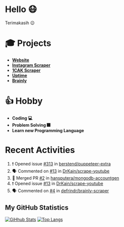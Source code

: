 # Hello 😷

Terimakasih 😉

# 🎓 Projects

- [**Website**](https://hanifdwyputra.xyz)
- [**Instagram Scraper**](https://instagram.hanifdwyputra.xyz)
- [**1CAK Scraper**](https://1cak.hanifdwyputra.xyz)
- [**Uptime**](https://uptime.hanifdwyputra.xyz)
- [**Brainly**](https://brainly.hanifdwyputra.xyz)

# 👍 Hobby

- **Coding 💻**
- **Problem Solving 🎆**
- **Learn new Programming Language**

# Recent Activities

<!--START_SECTION:activity-->
1. ❗️ Opened issue [#313](https://github.com//berstend/puppeteer-extra/issues/313) in [berstend/puppeteer-extra](https://github.com//berstend/puppeteer-extra)
2. 🗣 Commented on [#13](https://github.com//DrKain/scrape-youtube/issues/13) in [DrKain/scrape-youtube](https://github.com//DrKain/scrape-youtube)
3. 🎉 Merged PR [#2](https://github.com//hansputera/mongodb-accountgen/pull/2) in [hansputera/mongodb-accountgen](https://github.com//hansputera/mongodb-accountgen)
4. ❗️ Opened issue [#13](https://github.com//DrKain/scrape-youtube/issues/13) in [DrKain/scrape-youtube](https://github.com//DrKain/scrape-youtube)
5. 🗣 Commented on [#4](https://github.com//defrindr/brainly-scraper/issues/4) in [defrindr/brainly-scraper](https://github.com//defrindr/brainly-scraper)
<!--END_SECTION:activity-->

## My GitHub Statistics
[![GiHhub Stats](https://github-readme-stats.vercel.app/api?username=hansputera&show_icons=true&theme=dark)](https://github.com/hansputera)
[![Top Langs](https://github-readme-stats.vercel.app/api/top-langs/?username=hansputera&layout=compact&theme=dark)](https://github.com/hansputera)
